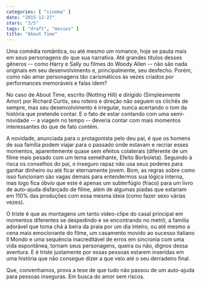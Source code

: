 ```yaml
---
categories: [ "cinema" ]
date: "2015-12-27"
stars: "3/5"
tags: [ "draft", "movies" ]
title: "About Time"
---
```

Uma comédia romântica, ou até mesmo um romance, hoje se pauta mais
em seus personagens do que sua narrativa. Até grandes títulos desses
gêneros -- como Harry e Sally ou filmes do Woody Allen -- não são nada
originais em seu desenvolvimento e, principalmente, seu desfecho. Porém,
como não amar personagens tão carismáticos às vezes criados por
performances memoráveis e falas idem?

No caso de About Time, escrito (Notting Hill) e dirigido (Simplesmente
Amor) por Richard Curtis, seu roteiro e direção não seguem os clichês
de sempre, mas seu desenvolvimento é irregular, nunca acertando o tom
da história que pretende contar. E o fato de estar contando com uma
semi-novidade -- a viagem no tempo -- deveria contar com mais momentos
interessantes do que de fato contém.

A novidade, anunciada para o protagonista pelo deu pai, é que os homens
de sua família podem viajar para o passado onde estavam e recriar esses
momentos, aparentemente quase sem efeitos colaterais (diferente de um
filme mais pesado com um tema semelhante, Efeito Borboleta). Seguindo à
risca os conselhos do pai, o inseguro rapaz não usa seus poderes para
ganhar dinheiro ou até ficar eternamente jovem. Bom, as regras sobre como
isso funcionam são vagas demais para entendermos sua lógica interna,
mas logo fica óbvio que este é apenas um subterfúgio (fraco) para um
livro de auto-ajuda disfarçado de filme, além de algumas piadas que
estariam em 110% das produções com essa mesma ideia (como fazer sexo
várias vezes).

O triste é que as montagens um tanto video-clipe do casal principal
em momentos diferentes se despedindo e se encontrando no metrô, a
família adorável que toma chá à beira da praia por um dia inteiro,
ou até mesmo a cena mais emocionante do filme, um casamento movido ao
sucesso italiano Il Mondo e uma sequência inacreditável de erros em
sincronia com uma vida espontânea, tornam seus personagens, queira ou
não, dignos dessa aventura. E é triste justamente por essas pessoas
estarem inseridas em uma história que não consegue dizer a que veio
até o seu derradeiro final.

Que, convenhamos, prova a tese de que tudo não passou de um auto-ajuda
para pessoas inseguras. Em busca do amor sem riscos.
